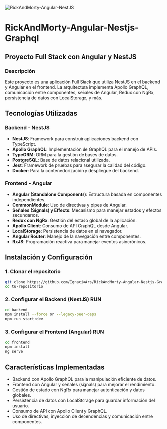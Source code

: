 ![RickAndMorty-Angular-NestJS](https://i.ytimg.com/vi/q4zlpiGtOxY/maxresdefault.jpg)
# RickAndMorty-Angular-Nestjs-Graphql

## Proyecto Full Stack con Angular y NestJS

### Descripción

Este proyecto es una aplicación Full Stack que utiliza NestJS en el backend y Angular en el frontend. La arquitectura implementa Apollo GraphQL, comunicación entre componentes, señales de Angular, Redux con NgRx, persistencia de datos con LocalStorage, y más.

## Tecnologías Utilizadas

### Backend - NestJS

- **NestJS**: Framework para construir aplicaciones backend con TypeScript.
- **Apollo GraphQL**: Implementación de GraphQL para el manejo de APIs.
- **TypeORM**: ORM para la gestión de bases de datos.
- **PostgreSQL**: Base de datos relacional utilizada.
- **Jest**: Framework de pruebas para asegurar la calidad del código.
- **Docker**: Para la contenedorización y despliegue del backend.

### Frontend - Angular

- **Angular (Standalone Components)**: Estructura basada en componentes independientes.
- **CommonModule**: Uso de directivas y pipes de Angular.
- **Señales (Signals) y Effects**: Mecanismo para manejar estados y efectos secundarios.
- **Redux con NgRx**: Gestión del estado global de la aplicación.
- **Apollo Client**: Consumo de API GraphQL desde Angular.
- **LocalStorage**: Persistencia de datos en el navegador.
- **Angular Router**: Manejo de la navegación entre componentes.
- **RxJS**: Programación reactiva para manejar eventos asincrónicos.

## Instalación y Configuración

### 1. Clonar el repositorio

```sh
git clone https://github.com/IgnacioArs/RickAndMorty-Angular-Nestjs-Graphql.git
cd tu-repositorio
```

### 2. Configurar el Backend (NestJS) RUN

```sh
cd backend
npm install --force or --legacy-peer-deps
npm run start:dev
```

### 3. Configurar el Frontend (Angular) RUN

```sh
cd frontend
npm install
ng serve
```

## Características Implementadas

- Backend con Apollo GraphQL para la manipulación eficiente de datos.
- Frontend con Angular y señales (signals) para mejorar el rendimiento.
- Gestión de estado con NgRx para manejar autenticación y datos globales.
- Persistencia de datos con LocalStorage para guardar información del usuario.
- Consumo de API con Apollo Client y GraphQL.
- Uso de directivas, inyección de dependencias y comunicación entre componentes.

